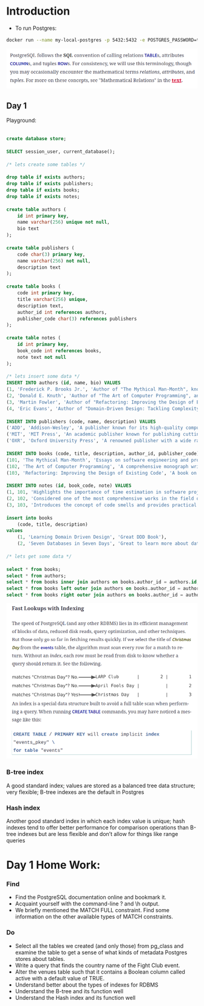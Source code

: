 # Introduction

- To run Postgres:
```bash
docker run --name my-local-postgres -p 5432:5432 -e POSTGRES_PASSWORD=tops3cr3tpass -d postgres
```

![Alt text](./.assets/image.png)

## Day 1

Playground:
```sql

create database store;

SELECT session_user, current_database();

/* lets create some tables */

drop table if exists authors;
drop table if exists publishers;
drop table if exists books;
drop table if exists notes;

create table authors (
    id int primary key,
    name varchar(256) unique not null,
    bio text
);

create table publishers (
    code char(3) primary key,
    name varchar(256) not null,
    description text
);

create table books (
    code int primary key,
    title varchar(256) unique,
    description text,
    author_id int references authors,
    publisher_code char(3) references publishers
);

create table notes (
    id int primary key,
    book_code int references books,
    note text not null
);

/* lets insert some data */
INSERT INTO authors (id, name, bio) VALUES
(1, 'Frederick P. Brooks Jr.', 'Author of "The Mythical Man-Month", known for insights into software project management.'),
(2, 'Donald E. Knuth', 'Author of "The Art of Computer Programming", an influential work in computer science.'),
(3, 'Martin Fowler', 'Author of "Refactoring: Improving the Design of Existing Code", renowned for his work on software design patterns and agile software development.'),
(4, 'Eric Evans', 'Author of "Domain-Driven Design: Tackling Complexity in the Heart of Software", known for his work on domain-driven design.');

INSERT INTO publishers (code, name, description) VALUES
('ADD', 'Addison-Wesley', 'A publisher known for its high-quality computer science and engineering texts.'),
('MIT', 'MIT Press', 'An academic publisher known for publishing cutting-edge research in computer science and technology.'),
('OXR', 'Oxford University Press', 'A renowned publisher with a wide range of academic and educational publications.');

INSERT INTO books (code, title, description, author_id, publisher_code) VALUES
(101, 'The Mythical Man-Month', 'Essays on software engineering and project management', 1, 'ADD'),
(102, 'The Art of Computer Programming', 'A comprehensive monograph written by Donald Knuth', 2, 'ADD'),
(103, 'Refactoring: Improving the Design of Existing Code', 'A book on software development and software engineering principles', 3, 'OXR');

INSERT INTO notes (id, book_code, note) VALUES
(1, 101, 'Highlights the importance of time estimation in software projects.'),
(2, 102, 'Considered one of the most comprehensive works in the field of algorithmic programming.'),
(3, 103, 'Introduces the concept of code smells and provides practical techniques for refactoring.');

insert into books
    (code, title, description)
values
    (1, 'Learning Domain Driven Design', 'Great DDD Book'),
    (2, 'Seven Databases in Seven Days', 'Great to learn more about databases');

/* lets get some data */

select * from books;
select * from authors;
select * from books inner join authors on books.author_id = authors.id;
select * from books left outer join authors on books.author_id = authors.id;
select * from books right outer join authors on books.author_id = authors.id;


```

![Alt text](image.png)

### B-tree index

A good standard index; values are stored as a balanced tree data structure; very flexible; B-tree indexes are the default in Postgres

### Hash index

Another good standard index in which each index value is unique; hash indexes tend to offer better performance for comparison operations than B-tree indexes but are less flexible and don’t allow for things like range queries

# Day 1 Home Work:

### Find

- Find the PostgreSQL documentation online and bookmark it.
- Acquaint yourself with the command-line \? and \h output.
- We briefly mentioned the MATCH FULL constraint. Find some information on the other available types of MATCH constraints.

### Do

- Select all the tables we created (and only those) from pg_class and examine the table to get a sense of what kinds of metadata Postgres stores about tables.
- Write a query that finds the country name of the Fight Club event.
- Alter the venues table such that it contains a Boolean column called active with a default value of TRUE.
- Understand better about the types of indexes for RDBMS
- Understand the B-tree and its function well
- Understand the Hash index and its function well


